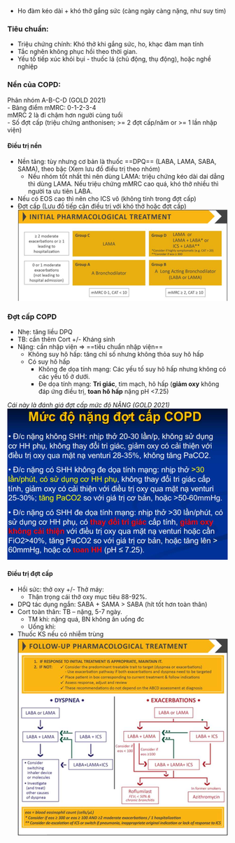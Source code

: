 - Ho đàm kéo dài + khó thở gắng sức (càng ngày càng nặng, như suy tim)  
### Tiêu chuẩn:  
- Triệu chứng chính: Khó thở khi gắng sức, ho, khạc đàm mạn tính  
- Tắc nghẽn không phục hồi theo thời gian.  
- Yếu tố tiếp xúc khói bụi - thuốc lá (chủ động, thụ động), hoặc nghề nghiệp  
### Nền của COPD:  
Phân nhóm A-B-C-D (GOLD 2021)  
	- Bảng điểm mMRC: 0-1-2-3-4    
	mMRC 2 là đi chậm hơn người cùng tuổi  
	- Số đợt cấp (triệu chứng anthonisen; >= 2 đợt cấp/năm or >= 1 lần nhập viện)  
#### Điều trị nền  
- Nền tảng: tùy nhưng cơ bản là thuốc ==DPQ== (LABA, LAMA, SABA, SAMA), theo bậc (Xem lưu đồ điều trị theo nhóm)  
	- Nếu nhóm tốt nhất thì nên dùng LAMA: triệu chứng kéo dài dai dẳng thì dùng LAMA. Nếu triệu chứng mMRC cao quá, khó thở nhiều thì người ta ưu tiên LABA.  
- Nếu có EOS cao thì nên cho ICS vô (không tính trong đợt cấp)  
- Đợt cấp (Lưu đồ tiếp cận điều trị với khó thở hoặc đợt cấp)  
![444](../../../../200%20Files/image/image/Bu%E1%BB%95i%205-H%E1%BB%87%20H%C3%B4%20h%E1%BA%A5p%20(N%E1%BB%99i)-1687359831848.jpeg)  
  
### Đợt cấp COPD  
- Nhẹ: tăng liều DPQ  
- TB: cần thêm Cort +/- Kháng sinh  
- Nặng: cần nhập viện => ==tiêu chuẩn nhập viện==  
	- Không suy hô hấp: tăng chỉ số nhưng không thỏa suy hô hấp  
	- Có suy hô hấp  
		- Không đe dọa tính mạng: Các yếu tố suy hô hấp nhưng không có các yếu tố ở dưới.  
		- Đe dọa tính mạng: **Tri giác**, tim mạch, hô hấp (**giảm oxy** không đáp ứng điều trị, **toan hô hấp** nặng pH <7.25)  
  
*Cái này là đánh giá đợt cấp mức độ NẶNG (GOLD 2021)*  
![444](../../../../200%20Files/image/image/Bu%E1%BB%95i%205-H%E1%BB%87%20H%C3%B4%20h%E1%BA%A5p%20(N%E1%BB%99i)-1687359846482.jpeg)  
  
#### Điều trị đợt cấp  
- Hồi sức: thở oxy +/- Thở máy:  
	- Thận trọng cái thở oxy mục tiêu 88-92%.  
- DPQ tác dụng ngắn: SABA + SAMA > SABA (hít tốt hơn toàn thân)  
- Cort toàn thân: TB – nặng, 5-7 ngày.  
	- TM khi: nặng quá, BN không ăn uống đc  
	- Uống khi:  
- Thuốc KS nếu có nhiễm trùng  
![444](../../../../200%20Files/image/image/Bu%E1%BB%95i%205-H%E1%BB%87%20H%C3%B4%20h%E1%BA%A5p%20(N%E1%BB%99i)-1687359861875.jpeg)